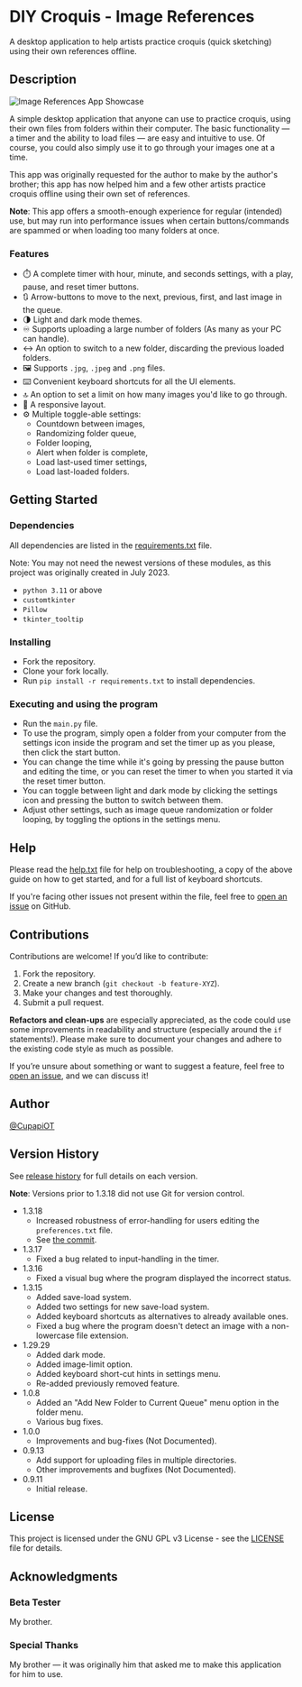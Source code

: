 # DIY Croquis - Image References

A desktop application to help artists practice croquis (quick sketching) 
using their own references offline.

## Description

![Image References App Showcase](https://github.com/user-attachments/assets/ad36978a-c101-48f2-97a4-77fb0317bda0)

A simple desktop application that anyone can use to practice croquis, using their own files from folders within their computer. The basic functionality &mdash; a timer and the ability to load files &mdash; are easy and intuitive to use.
Of course, you could also simply use it to go through your images one at a time.

This app was originally requested for the author to make by the author's brother; this app has now helped him and a few other artists practice croquis offline using their own set of references.

**Note**: This app offers a smooth-enough experience for regular (intended) use, but may run into performance issues when certain buttons/commands are spammed or when loading too many folders at once.

### Features

* ⏱️ A complete timer with hour, minute, and seconds settings, with a play, pause, and reset timer buttons.
* 🔃 Arrow-buttons to move to the next, previous, first, and last image in the queue.
* 🌗 Light and dark mode themes.
* ♾️ Supports uploading a large number of folders (As many as your PC can handle).
* ↔️ An option to switch to a new folder, discarding the previous loaded folders.
* 🖼️ Supports `.jpg`, `.jpeg` and `.png` files.
* ⌨️ Convenient keyboard shortcuts for all the UI elements.
* 🔝 An option to set a limit on how many images you'd like to go through.
* 💪 A responsive layout.
* ⚙️ Multiple toggle-able settings:
  * Countdown between images,
  * Randomizing folder queue,
  * Folder looping,
  * Alert when folder is complete,
  * Load last-used timer settings,
  * Load last-loaded folders.

## Getting Started

### Dependencies

All dependencies are listed in the [requirements.txt](requirements.txt) file.

Note: You may not need the newest versions of these modules, as this project was originally created in July 2023.
* `python 3.11` or above
* `customtkinter`
* `Pillow`
* `tkinter_tooltip` 

### Installing

* Fork the repository.
* Clone your fork locally.
* Run `pip install -r requirements.txt` to install dependencies.

### Executing and using the program

* Run the `main.py` file.
* To use the program, simply open a folder from your computer from the settings icon inside the program and set the timer up as you please, then click the start button. 
* You can change the time while it's going by pressing the pause button and editing the time, or you can reset the timer to when you started it via the reset timer button.
* You can toggle between light and dark mode by clicking the settings icon and pressing the button to switch between them.
* Adjust other settings, such as image queue randomization or folder looping, by toggling the options in the settings menu.

## Help

Please read the [help.txt](help.txt) file for help on troubleshooting, a copy of the above guide on how to get started, and for a full list of keyboard shortcuts.

If you're facing other issues not present within the file, feel free to [open an issue](https://github.com/CupapiOT/croquis-image-references/issues) on GitHub.

## Contributions

Contributions are welcome! If you’d like to contribute:

1. Fork the repository.
2. Create a new branch (`git checkout -b feature-XYZ`).
3. Make your changes and test thoroughly.
4. Submit a pull request.

**Refactors and clean-ups** are especially appreciated, as the code could use some improvements in readability and structure (especially around the `if` statements!). Please make sure to document your changes and adhere to the existing code style as much as possible. 

If you’re unsure about something or want to suggest a feature, feel free to [open an issue](https://github.com/CupapiOT/ImageReferences/issues), and we can discuss it!

## Author

[@CupapiOT](https://github.com/CupapiOT)

## Version History

See [release history](CHANGELOG.md) for full details on each version.

**Note**: Versions prior to 1.3.18 did not use Git for version control.

* 1.3.18
    * Increased robustness of error-handling for users editing the `preferences.txt` file.
    * See [the commit](https://github.com/CupapiOT/croquis-image-references/commit/3e1256b80efc4659e41420ce49b84ae78fec6c37).
* 1.3.17
    * Fixed a bug related to input-handling in the timer.
* 1.3.16
    * Fixed a visual bug where the program displayed the incorrect status.
* 1.3.15
    * Added save-load system.
    * Added two settings for new save-load system.
    * Added keyboard shortcuts as alternatives to already available ones.
    * Fixed a bug where the program doesn't detect an image with a non-lowercase file extension.
* 1.29.29
    * Added dark mode.
    * Added image-limit option.
    * Added keyboard short-cut hints in settings menu.
    * Re-added previously removed feature.
* 1.0.8
    * Added an "Add New Folder to Current Queue" menu option in the folder 
      menu.
    * Various bug fixes.
* 1.0.0
    * Improvements and bug-fixes (Not Documented).
* 0.9.13
    * Add support for uploading files in multiple directories.
    * Other improvements and bugfixes (Not Documented).
* 0.9.11
    * Initial release.

## License

This project is licensed under the GNU GPL v3 License - see the [LICENSE](LICENSE) file for details.

## Acknowledgments

### Beta Tester
My brother.

### Special Thanks
My brother &mdash; it was originally him that asked me to make this application for him to use.
